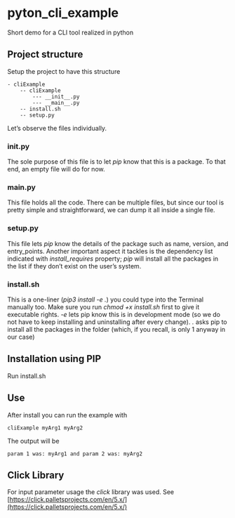 # pyton_cli_example
Short demo for a CLI tool realized in python

## Project structure
Setup the project to have this structure

```
- cliExample 
    -- cliExample
        --- __init__.py
        --- __main__.py 
    -- install.sh
    -- setup.py
```
Let’s observe the files individually.

### __init__.py
The sole purpose of this file is to let _pip_ know that this is a package. To that end, an empty file will do for now.

### __main__.py
This file holds all the code. There can be multiple files, but since our tool is pretty simple and straightforward, we can dump it all inside a single file.

### setup.py
This file lets _pip_ know the details of the package such as name, version, and entry_points. Another important aspect it tackles is the dependency list indicated with _install_requires_ property; _pip_ will install all the packages in the list if they don’t exist on the user’s system.

### install.sh
This is a one-liner (_pip3 install -e ._) you could type into the Terminal manually too. Make sure you run _chmod +x install.sh_ first to give it executable rights. _-e_ lets pip know this is in development mode (so we do not have to keep installing and uninstalling after every change). _._ asks pip to install all the packages in the folder (which, if you recall, is only 1 anyway in our case)

## Installation using PIP
Run install.sh

## Use
After install you can run the example with

```
cliExample myArg1 myArg2
```
The output will be

```
param 1 was: myArg1 and param 2 was: myArg2
```
## Click Library
For input parameter usage the _click_ library was used. See [https://click.palletsprojects.com/en/5.x/](https://click.palletsprojects.com/en/5.x/)
